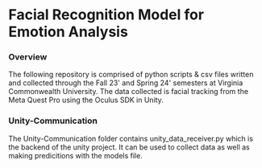 # Facial Recognition Model for Emotion Analysis

### Overview
The following repository is comprised of python scripts & csv files written and collected through the Fall 23' and Spring 24'
semesters at Virginia Commonwealth University. The data collected is facial tracking from the Meta Quest Pro using the Oculus SDK in Unity.


### Unity-Communication
The Unity-Communication folder contains unity_data_receiver.py which is the backend of the unity project. It can be used to collect data
as well as making predicitions with the models file.  
